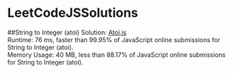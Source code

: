 # LeetCodeJSSolutions


##String to Integer (atoi) 
Solution: [Atoi.js](atoi.js) <br />
Runtime: 76 ms, faster than 99.95% of JavaScript online submissions for String to Integer (atoi). <br />
Memory Usage: 40 MB, less than 88.17% of JavaScript online submissions for String to Integer (atoi). <br />
